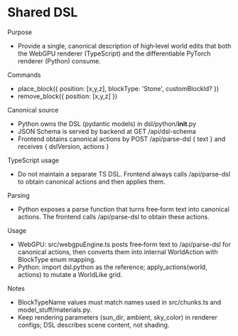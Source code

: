 Shared DSL
===========

Purpose
- Provide a single, canonical description of high‑level world edits that both
  the WebGPU renderer (TypeScript) and the differentiable PyTorch renderer
  (Python) consume.

Commands
- place_block({ position: [x,y,z], blockType: 'Stone', customBlockId? })
- remove_block({ position: [x,y,z] })

Canonical source
- Python owns the DSL (pydantic models) in dsl/python/__init__.py
- JSON Schema is served by backend at GET /api/dsl-schema
- Frontend obtains canonical actions by POST /api/parse-dsl { text }
  and receives { dslVersion, actions }

TypeScript usage
- Do not maintain a separate TS DSL. Frontend always calls /api/parse-dsl to
  obtain canonical actions and then applies them.

Parsing
- Python exposes a parse function that turns free‑form text into canonical
  actions. The frontend calls /api/parse-dsl to obtain these actions.

Usage
- WebGPU: src/webgpuEngine.ts posts free‑form text to /api/parse-dsl for
  canonical actions, then converts them into internal WorldAction with BlockType
  enum mapping.
- Python: import dsl.python as the reference; apply_actions(world, actions) to
  mutate a WorldLike grid.

Notes
- BlockTypeName values must match names used in src/chunks.ts and
  model_stuff/materials.py.
- Keep rendering parameters (sun_dir, ambient, sky_color) in renderer configs;
  DSL describes scene content, not shading.
